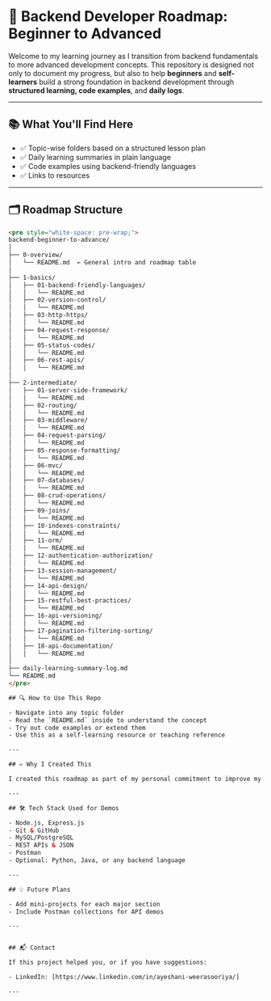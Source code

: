 # 🚀 Backend Developer Roadmap: Beginner to Advanced

Welcome to my learning journey as I transition from backend fundamentals to more advanced development concepts. This repository is designed not only to document my progress, but also to help **beginners** and **self-learners** build a strong foundation in backend development through **structured learning, code examples**, and **daily logs**.

---

## 📚 What You'll Find Here

- ✅ Topic-wise folders based on a structured lesson plan
- ✅ Daily learning summaries in plain language
- ✅ Code examples using backend-friendly languages
- ✅ Links to resources

---

## 🗂️ Roadmap Structure
```html
<pre style="white-space: pre-wrap;">
backend-beginner-to-advance/
│
├── 0-overview/
│   └── README.md  ← General intro and roadmap table
│
├── 1-basics/
│   ├── 01-backend-friendly-languages/
│   │   └── README.md
│   ├── 02-version-control/
│   │   └── README.md
│   ├── 03-http-https/
│   │   └── README.md
│   ├── 04-request-response/
│   │   └── README.md
│   ├── 05-status-codes/
│   │   └── README.md
│   ├── 06-rest-apis/
│   │   └── README.md
│
├── 2-intermediate/
│   ├── 01-server-side-framework/
│   │   └── README.md
│   ├── 02-routing/
│   │   └── README.md
│   ├── 03-middleware/
│   │   └── README.md
│   ├── 04-request-parsing/
│   │   └── README.md
│   ├── 05-response-formatting/
│   │   └── README.md
│   ├── 06-mvc/
│   │   └── README.md
│   ├── 07-databases/
│   │   └── README.md
│   ├── 08-crud-operations/
│   │   └── README.md
│   ├── 09-joins/
│   │   └── README.md
│   ├── 10-indexes-constraints/
│   │   └── README.md
│   ├── 11-orm/
│   │   └── README.md
│   ├── 12-authentication-authorization/
│   │   └── README.md
│   ├── 13-session-management/
│   │   └── README.md
│   ├── 14-api-design/
│   │   └── README.md
│   ├── 15-restful-best-practices/
│   │   └── README.md
│   ├── 16-api-versioning/
│   │   └── README.md
│   ├── 17-pagination-filtering-sorting/
│   │   └── README.md
│   ├── 18-api-documentation/
│   │   └── README.md
│
├── daily-learning-summary-log.md
└── README.md
</pre>

## 🔍 How to Use This Repo

- Navigate into any topic folder
- Read the `README.md` inside to understand the concept
- Try out code examples or extend them
- Use this as a self-learning resource or teaching reference

---

## ✍️ Why I Created This

I created this roadmap as part of my personal commitment to improve my backend development skills and to help others who are just starting. The roadmap is inspired by professional curriculums, real-world skills needed in jobs, and community-driven learning styles.

---

## 🛠️ Tech Stack Used for Demos

- Node.js, Express.js
- Git & GitHub
- MySQL/PostgreSQL
- REST APIs & JSON
- Postman
- Optional: Python, Java, or any backend language

---

## 💡 Future Plans

- Add mini-projects for each major section
- Include Postman collections for API demos

---


## 📬 Contact

If this project helped you, or if you have suggestions:

- LinkedIn: [https://www.linkedin.com/in/ayeshani-weerasooriya/]

---


